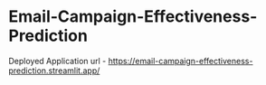 # Email-Campaign-Effectiveness-Prediction

Deployed Application url - https://email-campaign-effectiveness-prediction.streamlit.app/
